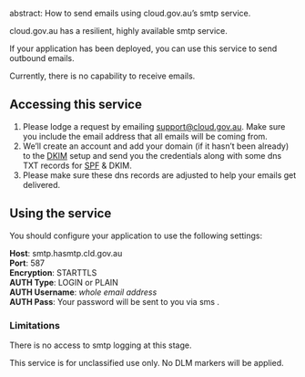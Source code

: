 abstract: How to send emails using cloud.gov.au’s smtp service.

cloud.gov.au has a resilient, highly available smtp service.

If your application has been deployed, you can use this service to send outbound emails.

Currently, there is no capability to receive emails.

## Accessing this service

1. Please lodge a request by emailing [support@cloud.gov.au](mailto:support@cloud.gov.au). Make sure you include the email address that all emails will be coming from.
2. We’ll create an account and add your domain (if it hasn’t been already) to the [DKIM](https://en.wikipedia.org/wiki/DomainKeys_Identified_Mail) setup and send you the credentials along with some dns TXT records for [SPF](https://en.wikipedia.org/wiki/Sender_Policy_Framework) & DKIM.
3. Please make sure these dns records are adjusted to help your emails get delivered.

## Using the service

You should configure your application to use the following settings:

**Host**: smtp.hasmtp.cld.gov.au  
**Port**: 587  
**Encryption**: STARTTLS  
**AUTH Type**: LOGIN or PLAIN  
**AUTH Username**: *whole email address*  
**AUTH Pass**: Your password will be sent to you via sms .  

### Limitations

There is no access to smtp logging at this stage.

This service is for unclassified use only. No DLM markers will be applied.
